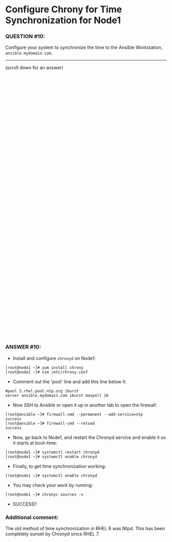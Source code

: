 # Configure Chrony for Time Synchronization for **Node1**

### QUESTION #10:
Configure your system to synchronize the time to the Ansible Workstation, ```ansible.mydomain.com```. 

***
(scroll down for an answer)

<br/><br/><br/><br/><br/><br/><br/><br/><br/><br/><br/><br/><br/><br/><br/><br/><br/><br/><br/><br/><br/><br/><br/><br/>
<br/><br/><br/><br/><br/><br/><br/><br/><br/><br/><br/><br/><br/><br/><br/><br/><br/><br/><br/><br/><br/><br/><br/><br/>

### ANSWER #10:
* Install and configure ```chronyd``` on Node1:
```
[root@node1 ~]# yum install chrony
[root@node1 ~]# vim /etc/chrony.conf
```
* Comment out the 'pool' line and add this line below it:
```
#pool 2.rhel.pool.ntp.org iburst
server ansible.mydomain.com iburst maxpoll 16
```
* Now SSH to Ansible or open it up in another tab to open the firewall:
```
[root@ansible ~]# firewall-cmd --permanent --add-service=ntp
success
[root@ansible ~]# firewall-cmd --reload
success
```
* Now, go back to Node1, and restart the Chronyd service and enable it so it starts at boot-time:
```
[root@node1 ~]# systemctl restart chronyd
[root@node1 ~]# systemctl enable chronyd
```
* Finally, to get time synchronization working:
```
[root@node1 ~]# systemctl enable chronyd
```
* You may check your work by running:
```
[root@node1 ~]# chronyc sources -v
```

* SUCCESS!!

### Additional comment:

The old method of time synchronization in RHEL 6 was Ntpd.  This has been completely sunset by Chronyd since RHEL 7.  
